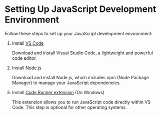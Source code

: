 # Setting Up JavaScript Development Environment

Follow these steps to set up your JavaScript development environment:


1. Install [VS Code](https://code.visualstudio.com/)

    Download and install Visual Studio Code, a lightweight and powerful code editor.

2. Install [Node.js](https://nodejs.org/en/)

    Download and install Node.js, which includes npm (Node Package Manager) to manage your JavaScript dependencies.

3. Install [Code Runner extension](https://marketplace.visualstudio.com/items?itemName=formulahendry.code-runner) (On Windows)

    This extension allows you to run JavaScript code directly within VS Code. This step is optional for other operating systems.

